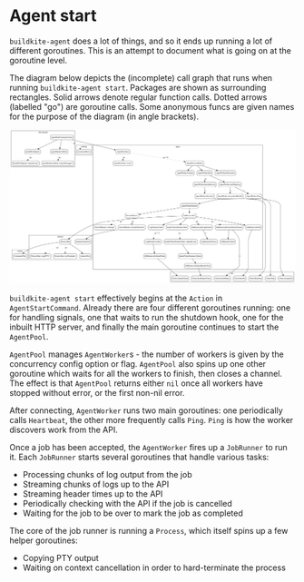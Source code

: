 # Agent start

`buildkite-agent` does a lot of things, and so it ends up running a lot of 
different goroutines. This is an attempt to document what is going on at the goroutine level.

The diagram below depicts the (incomplete) call graph that runs when running
`buildkite-agent start`. Packages are shown as surrounding rectangles.
Solid arrows denote regular function calls. Dotted arrows (labelled "go") are
goroutine calls. Some anonymous funcs are given names for the purpose of the
diagram (in angle brackets).

![Agent call graph](images/agent-start.svg)

`buildkite-agent start` effectively begins at the `Action` in `AgentStartCommand`. 
Already there are four different goroutines running: one for handling signals,
one that waits to run the shutdown hook, one for the inbuilt HTTP server, and
finally the main goroutine continues to start the `AgentPool`.

`AgentPool` manages `AgentWorker`s - the number of workers is given by the
concurrency config option or flag. `AgentPool` also spins up one other 
goroutine which waits for all the workers to finish, then closes a channel.
The effect is that `AgentPool` returns either `nil` once all workers have 
stopped without error, or the first non-nil error.

After connecting, `AgentWorker` runs two main goroutines: one periodically 
calls `Heartbeat`, the other more frequently calls `Ping`. `Ping` is how the 
worker discovers work from the API.

Once a job has been accepted, the `AgentWorker` fires up a `JobRunner` to run
it. Each `JobRunner` starts several goroutines that handle various tasks:

* Processing chunks of log output from the job
* Streaming chunks of logs up to the API
* Streaming header times up to the API
* Periodically checking with the API if the job is cancelled
* Waiting for the job to be over to mark the job as completed

The core of the job runner is running a `Process`, which itself spins up a few
helper goroutines:

* Copying PTY output
* Waiting on context cancellation in order to hard-terminate the process

